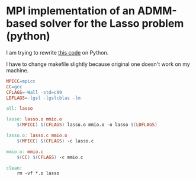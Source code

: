# MPI implementation of an ADMM-based solver for the Lasso problem (python)
I am trying to rewrite [this code](http://web.stanford.edu/~boyd/papers/admm/mpi/) on Python. 

I have to change makefile slightly because original one doesn't work on my machine.

```makefile
MPICC=mpicc
CC=gcc
CFLAGS=-Wall -std=c99 
LDFLAGS=-lgsl -lgslcblas -lm

all: lasso

lasso: lasso.o mmio.o
	$(MPICC) $(CFLAGS) lasso.o mmio.o -o lasso $(LDFLAGS)

lasso.o: lasso.c mmio.o
	$(MPICC) $(CFLAGS) -c lasso.c

mmio.o: mmio.c
	$(CC) $(CFLAGS) -c mmio.c

clean:
	rm -vf *.o lasso
```

